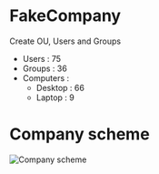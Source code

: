 # FakeCompany

<p>Create OU, Users and Groups</p>

<ul>
    <li>Users : 75</li>
    <li>Groups : 36</li>
    <li>Computers :
        <ul>
            <li>Desktop : 66</li>
            <li>Laptop : 9</li>
        </ul>
    </li>
</ul>

<h1>Company scheme</h1>
<img src="https://gitlab.labvl.net/vlepineadm/fakecompany/raw/master/Schema_Entreprise.png" alt="Company scheme" >
